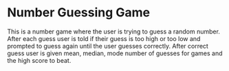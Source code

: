 # Number Guessing Game
 This is a number game where the user is trying to guess a random number. After each guess user is told if their guess is too high or too low and prompted to guess again until the user guesses correctly. After correct guess user is given mean, median, mode number of guesses for games and the high score to beat.
